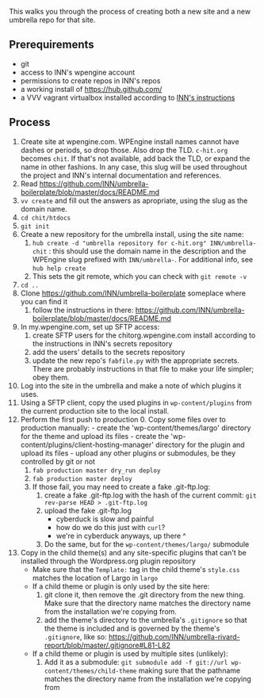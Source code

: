 This walks you through the process of creating both a new site and a new umbrella repo for that site.

## Prerequirements

- git
- access to INN's wpengine account
- permissions to create repos in INN's repos
- a working install of https://hub.github.com/
- a VVV vagrant virtualbox installed according to [INN's instructions](https://github.com/INN/docs/blob/f2d250211efc4195613e08482cdb9bc27412262f/staffing/onboarding/vvv-setup.md#L3)

## Process

1. Create site at wpengine.com. WPEngine install names cannot have dashes or periods, so drop those. Also drop the TLD. `c-hit.org` becomes `chit`. If that's not available, add back the TLD, or expand the name in other fashions. In any case, this slug will be used throughout the project and INN's internal documentation and references.
2. Read https://github.com/INN/umbrella-boilerplate/blob/master/docs/README.md
2. `vv create` and fill out the answers as apropriate, using the slug as the domain name.
3. `cd chit/htdocs`
4. `git init`
5. Create a new repository for the umbrella install, using the site name:
	1. `hub create -d "umbrella repository for c-hit.org" INN/umbrella-chit` : this should use the domain name in the description and the WPEngine slug prefixed with `INN/umbrella-`. For additional info, see `hub help create`
	2. This sets the git remote, which you can check with `git remote -v`
6. `cd ..`
7. Clone https://github.com/INN/umbrella-boilerplate someplace where you can find it
	1. follow the instructions in there: https://github.com/INN/umbrella-boilerplate/blob/master/docs/README.md
8. In my.wpengine.com, set up SFTP access:
	1. create SFTP users for the chitorg.wpengine.com install according to the instructions in INN's secrets repository
	2. add the users' details to the secrets repository
	3. update the new repo's `fabfile.py` with the appropriate secrets. There are probably instructions in that file to make your life simpler; obey them.
9. Log into the site in the umbrella and make a note of which plugins it uses.
10. Using a SFTP client, copy the used plugins in `wp-content/plugins` from the current production site to the local install.
11. Perform the first push to production
	0. Copy some files over to production manually:
		- create the 'wp-content/themes/largo' directory for the theme and upload its files
		- create the 'wp-content/plugins/client-hosting-manager' directory for the plugin and upload its files
		- upload any other plugins or submodules, be they controlled by git or not
	1. `fab production master dry_run deploy`
	2. `fab production master deploy`
	3. If those fail, you may need to create a fake .git-ftp.log:
		1. create a fake .git-ftp.log with the hash of the current commit: `git rev-parse HEAD > .git-ftp.log`
		2. upload the fake .git-ftp.log
			- cyberduck is slow and painful
			- how do we do this just with `curl`?
			- we're in cyberduck anyways, up there ^
		3. Do the same, but for the `wp-content/themes/largo/` submodule
12. Copy in the child theme(s) and any site-specific plugins that can't be installed through the Wordpress.org plugin repository
	- Make sure that the `Template:` tag in the child theme's `style.css` matches the location of Largo in `largo`
	- If a child theme or plugin is only used by the site here:
		1. git clone it, then remove the .git directory from the new thing. Make sure that the directory name matches the directory name from the installation we're copying from.
		2. add the theme's directory to the umbrella's `.gitignore` so that the theme is included and is governed by the theme's `.gitignore`, like so: https://github.com/INN/umbrella-rivard-report/blob/master/.gitignore#L81-L82
	- If a child theme or plugin is used by multiple sites (unlikely):
		1. Add it as a submodule: `git submodule add -f git://url wp-content/themes/child-theme` making sure that the pathname matches the directory name from the installation we're copying from
